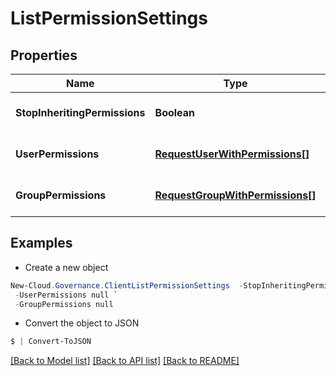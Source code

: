 # ListPermissionSettings
## Properties

Name | Type | Description | Notes
------------ | ------------- | ------------- | -------------
**StopInheritingPermissions** | **Boolean** |  | [optional] [default to null]
**UserPermissions** | [**RequestUserWithPermissions[]**](RequestUserWithPermissions.md) |  | [optional] [default to null]
**GroupPermissions** | [**RequestGroupWithPermissions[]**](RequestGroupWithPermissions.md) |  | [optional] [default to null]

## Examples

- Create a new object
```powershell
New-Cloud.Governance.ClientListPermissionSettings  -StopInheritingPermissions null `
 -UserPermissions null `
 -GroupPermissions null
```

- Convert the object to JSON
```powershell
$ | Convert-ToJSON
```


[[Back to Model list]](../README.md#documentation-for-models) [[Back to API list]](../README.md#documentation-for-api-endpoints) [[Back to README]](../README.md)

